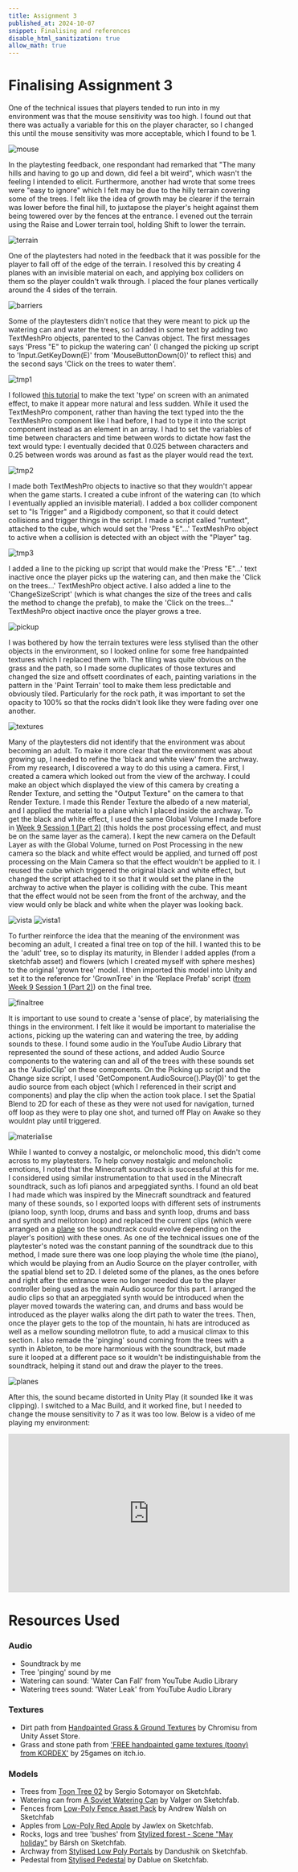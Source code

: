 ```yaml
---
title: Assignment 3
published_at: 2024-10-07
snippet: Finalising and references
disable_html_sanitization: true
allow_math: true
---
```


# Finalising Assignment 3

One of the technical issues that players tended to run into in my environment was that the mouse sensitivity was too high. I found out that there was actually a variable for this on the player character, so I changed this until the mouse sensitivity was more acceptable, which I found to be 1.

![mouse](/a3/mouse.png)

In the playtesting feedback, one respondant had remarked that "The many hills and having to go up and down, did feel a bit weird", which wasn't the feeling I intended to elicit. Furthermore, another had wrote that some trees were "easy to ignore" which I felt may be due to the hilly terrain covering some of the trees. I felt like the idea of growth may be clearer if the terrain was lower before the final hill, to juxtapose the player's height against them being towered over by the fences at the entrance. I evened out the terrain using the Raise and Lower terrain tool, holding Shift to lower the terrain. 

![terrain](/a3/terrain.png)

One of the playtesters had noted in the feedback that it was possible for the player to fall off of the edge of the terrain. I resolved this by creating 4 planes with an invisible material on each, and applying box colliders on them so the player couldn't walk through. I placed the four planes vertically around the 4 sides of the terrain.

![barriers](/a3/barriers.png)

Some of the playtesters didn't notice that they were meant to pick up the watering can and water the trees, so I added in some text by adding two TextMeshPro objects, parented to the Canvas object. The first messages says 'Press "E" to pickup the watering can' (I changed the picking up script to 'Input.GetKeyDown(E)' from 'MouseButtonDown(0)' to reflect this) and the second says 'Click on the trees to water them'.

![tmp1](/a3/tmp1.png)

I followed [this tutorial](https://www.youtube.com/watch?v=IqpgJlhtmoo&ab_channel=PixelbugStudio) to make the text 'type' on screen with an animated effect, to make it appear more natural and less sudden. While it used the TextMeshPro component, rather than having the text typed into the the TextMeshPro component like I had before, I had to type it into the script component instead as an element in an array. I had to set the variables of time between characters and time between words to dictate how fast the text would type: I eventually decided that 0.025 between characters and 0.25 between words was around as fast as the player would read the text. 

![tmp2](/a3/tmp2.png)

I made both TextMeshPro objects to inactive so that they wouldn't appear when the game starts. I created a cube infront of the watering can (to which I eventually applied an invisible material). I added a box collider component set to "Is Trigger" and a Rigidbody component, so that it could detect collisions and trigger things in the script. I made a script called "runtext", attached to the cube, which would set the 'Press "E"...' TextMeshPro object to active when a collision is detected with an object with the "Player" tag. 

![tmp3](/a3/tmp3.png)

I added a line to the picking up script that would make the 'Press "E"...' text inactive once the player picks up the watering can, and then make the 'Click on the trees...' TextMeshPro object active. I also added a line to the 'ChangeSizeScript' (which is what changes the size of the trees and calls the method to change the prefab), to make the 'Click on the trees..." TextMeshPro object inactive once the player grows a tree.

![pickup](/a3/pickup.png)

I was bothered by how the terrain textures were less stylised than the other objects in the environment, so I looked online for some free handpainted textures which I replaced them with. The tiling was quite obvious on the grass and the path, so I made some duplicates of those textures and changed the size and offsett coordinates of each, painting variations in the pattern in the 'Paint Terrain' tool to make them less predictable and obviously tiled. Particularly for the rock path, it was important to set the opacity to 100% so that the rocks didn't look like they were fading over one another.

![textures](/a3/textures.png)

Many of the playtesters did not identify that the environment was about becoming an adult. To make it more clear that the environment was about growing up, I needed to refine the 'black and white view' from the archway. From my research, I discovered a way to do this using a camera. First, I created a camera which looked out from the view of the archway. I could make an object which displayed the view of this camera by creating a Render Texture, and setting the "Output Texture" on the camera to that Render Texture. I made this Render Texture the albedo of a new material, and I applied the material to a plane which I placed inside the archway. To get the black and white effect, I used the same Global Volume I made before in [Week 9 Session 1 (Part 2)](https://jackreed050-dms1-blog-55.deno.dev/w9s1(2)) (this holds the post processing effect, and must be on the same layer as the camera). I kept the new camera on the Default Layer as with the Global Volume, turned on Post Processing in the new camera so the black and white effect would be applied, and turned off post processing on the Main Camera so that the effect wouldn't be applied to it. I reused the cube which triggered the original black and white effect, but changed the script attached to it so that it would set the plane in the archway to active when the player is colliding with the cube. This meant that the effect would not be seen from the front of the archway, and the view would only be black and white when the player was looking back. 

![vista](/a3/vista.png)
![vista1](/a3/vista1.png)

To further reinforce the idea that the meaning of the environment was becoming an adult, I created a final tree on top of the hill. I wanted this to be the 'adult' tree, so to display its maturity, in Blender I added apples (from a sketchfab asset) and flowers (which I created myself with sphere meshes) to the original 'grown tree' model. I then imported this model into Unity and set it to the reference for 'GrownTree' in the 'Replace Prefab' script ([from Week 9 Session 1 (Part 2)](https://jackreed050-dms1-blog-55.deno.dev/w9s1(2))) on the final tree.

![finaltree](/a3/finaltree.png)

It is important to use sound to create a 'sense of place', by materialising the things in the environment. I felt like it would be important to materialise the actions, picking up the watering can and watering the tree, by adding sounds to these. I found some audio in the YouTube Audio Library that represented the sound of these actions, and added Audio Source components to the watering can and all of the trees with these sounds set as the 'AudioClip' on these components. On the Picking up script and the Change size script, I used 'GetComponent.AudioSource().Play(0)' to get the audio source from each object (which I referenced in their script and components) and play the clip when the action took place. I set the Spatial Blend to 2D for each of these as they were not used for navigation, turned off loop as they were to play one shot, and turned off Play on Awake so they wouldnt play until triggered.

![materialise](/a3/finaltree.png)

While I wanted to convey a nostalgic, or meloncholic mood, this didn't come across to my playtesters. To help convey nostalgic and meloncholic emotions, I noted that the Minecraft soundtrack is successful at this for me. I considered using similar instrumentation to that used in the Minecraft soundtrack, such as lofi pianos and arpeggiated synths. I found an old beat I had made which was inspired by the Minecraft soundtrack and featured many of these sounds, so I exported loops with different sets of instruments (piano loop, synth loop, drums and bass and synth loop, drums and bass and synth and mellotron loop) and replaced the current clips (which were arranged on a [plane](https://jackreed050-dms1-blog-55.deno.dev/w8s2) so the soundtrack could evolve depending on the player's position) with these ones. As one of the technical issues one of the playtester's noted was the constant panning of the soundtrack due to this method, I made sure there was one loop playing the whole time (the piano), which would be playing from an Audio Source on the player controller, with the spatial blend set to 2D. I deleted some of the planes, as the ones before and right after the entrance were no longer needed due to the player controller being used as the main Audio source for this part. I arranged the audio clips so that an arpeggiated synth would be introduced when the player moved towards the watering can, and drums and bass would be introduced as the player walks along the dirt path to water the trees. Then, once the player gets to the top of the mountain, hi hats are introduced as well as a mellow sounding mellotron flute, to add a musical climax to this section. I also remade the 'pinging' sound coming from the trees with a synth in Ableton, to be more harmonious with the soundtrack, but made sure it looped at a different pace so it wouldn't be indistinguishable from the soundtrack, helping it stand out and draw the player to the trees.

![planes](/a3/planes.png)

After this, the sound became distorted in Unity Play (it sounded like it was clipping). I switched to a Mac Build, and it worked fine, but I needed to change the mouse sensitivity to 7 as it was too low. Below is a video of me playing my environment:

<iframe width="560" height="315" src="https://www.youtube.com/embed/W1etzT0DvQw?si=XJBq_jw8jrQJcalM" title="YouTube video player" frameborder="0" allow="accelerometer; autoplay; clipboard-write; encrypted-media; gyroscope; picture-in-picture; web-share" referrerpolicy="strict-origin-when-cross-origin" allowfullscreen></iframe>

# Resources Used

### Audio

* Soundtrack by me
* Tree 'pinging' sound by me
* Watering can sound: 'Water Can Fall' from YouTube Audio Library
* Watering trees sound: 'Water Leak' from YouTube Audio Library

### Textures
* Dirt path from [Handpainted Grass & Ground Textures](https://assetstore.unity.com/packages/2d/textures-materials/nature/handpainted-grass-ground-textures-187634?srsltid=AfmBOorKtQDVsjcnOQ_jgxHRYqu6hNy9QumHbZQHJxkDm2myZQF1Tnx) by Chromisu from Unity Asset Store.
* Grass and stone path from ['FREE handpainted game textures (toony) from KORDEX'](https://25games.itch.io/25games-textures) by 25games on itch.io.

### Models
* Trees from [Toon Tree 02](https://sketchfab.com/3d-models/toon-tree-02-d631da94d5c14b85b44d9a737fef883f) by Sergio Sotomayor on Sketchfab.
* Watering can from [A Soviet Watering Can](https://sketchfab.com/3d-models/a-soviet-watering-can-3b6560e03f02453288764b894c319098)
by Valger on Sketchfab.
* Fences from [Low-Poly Fence Asset Pack](https://sketchfab.com/3d-models/low-poly-fence-asset-pack-d242ecdbb1bc418d95058aeb79b69112) by Andrew Walsh on Sketchfab
* Apples from [Low-Poly Red Apple](https://sketchfab.com/3d-models/low-poly-red-apple-365819e9c1de43e6ab24147ee25d4833) by Jawlex on Sketchfab.
* Rocks, logs and tree 'bushes' from [Stylized forest - Scene "May holiday"](https://sketchfab.com/3d-models/stylized-forest-scene-may-holiday-c4baeda6e099461ab507b48245609eae) by Bársh on Sketchfab.
* Archway from [Stylised Low Poly Portals](https://sketchfab.com/3d-models/stylized-low-poly-portals-400f812a70f34292a928fa3d556c538a) by Dandushik on Sketchfab.
* Pedestal from [Stylised Pedestal](https://sketchfab.com/3d-models/stylized-pedestal-b9b93e2767594b3ab6dc7e46d87a3128) by Dablue on Sketchfab.







